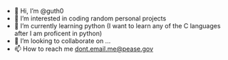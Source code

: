 - 👋 Hi, I’m @guth0
- 👀 I’m interested in coding random personal projects
- 🌱 I’m currently learning python (I want to learn any of the C languages after I am proficent in python)
- 💞️ I’m looking to collaborate on ...
- 📫 How to reach me dont.email.me@pease.gov

<!---
guth0/guth0 is a ✨ special ✨ repository because its `README.md` (this file) appears on your GitHub profile.
You can click the Preview link to take a look at your changes.
--->
